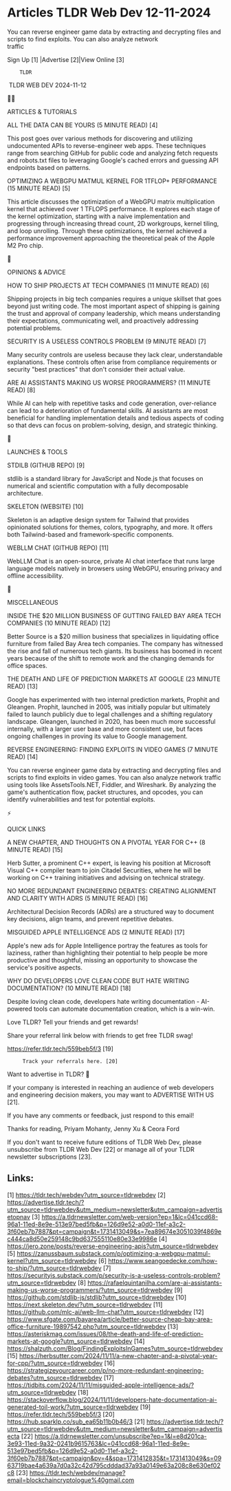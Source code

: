 # Articles TLDR Web Dev 12-11-2024

You can reverse engineer game data by extracting and decrypting files
and scripts to find exploits. You can also analyze network
traffic ‌ ‌ ‌ ‌ ‌ ‌ ‌ ‌ ‌ ‌ ‌ ‌ ‌ ‌ ‌ ‌ ‌ ‌ ‌ ‌ ‌ ‌ ‌ ‌ ‌ ‌  ‌ ‌ ‌ ‌ ‌ ‌ ‌ ‌ ‌ ‌ ‌ ‌ ‌ ‌ ‌ ‌ ‌ ‌ ‌ ‌ ‌ ‌ ‌ ‌ ‌ ‌ 


 Sign Up [1] |Advertise [2]|View Online [3] 

		TLDR 

 TLDR WEB DEV 2024-11-12

🧑‍💻 

ARTICLES & TUTORIALS

 ALL THE DATA CAN BE YOURS (5 MINUTE READ) [4] 

 This post goes over various methods for discovering and utilizing
undocumented APIs to reverse-engineer web apps. These techniques range
from searching GitHub for public code and analyzing fetch requests and
robots.txt files to leveraging Google's cached errors and guessing API
endpoints based on patterns. 

 OPTIMIZING A WEBGPU MATMUL KERNEL FOR 1TFLOP+ PERFORMANCE (15 MINUTE
READ) [5] 

 This article discusses the optimization of a WebGPU matrix
multiplication kernel that achieved over 1 TFLOPS performance. It
explores each stage of the kernel optimization, starting with a naive
implementation and progressing through increasing thread count, 2D
workgroups, kernel tiling, and loop unrolling. Through these
optimizations, the kernel achieved a performance improvement
approaching the theoretical peak of the Apple M2 Pro chip. 

🧠 

OPINIONS & ADVICE

 HOW TO SHIP PROJECTS AT TECH COMPANIES (11 MINUTE READ) [6] 

 Shipping projects in big tech companies requires a unique skillset
that goes beyond just writing code. The most important aspect of
shipping is gaining the trust and approval of company leadership,
which means understanding their expectations, communicating well, and
proactively addressing potential problems. 

 SECURITY IS A USELESS CONTROLS PROBLEM (9 MINUTE READ) [7] 

 Many security controls are useless because they lack clear,
understandable explanations. These controls often arise from
compliance requirements or security "best practices" that don't
consider their actual value. 

 ARE AI ASSISTANTS MAKING US WORSE PROGRAMMERS? (11 MINUTE READ) [8] 

 While AI can help with repetitive tasks and code generation,
over-reliance can lead to a deterioration of fundamental skills. AI
assistants are most beneficial for handling implementation details and
tedious aspects of coding so that devs can focus on problem-solving,
design, and strategic thinking. 

🚀 

LAUNCHES & TOOLS

 STDILB (GITHUB REPO) [9] 

 stdlib is a standard library for JavaScript and Node.js that focuses
on numerical and scientific computation with a fully decomposable
architecture. 

 SKELETON (WEBSITE) [10] 

 Skeleton is an adaptive design system for Tailwind that provides
opinionated solutions for themes, colors, typography, and more. It
offers both Tailwind-based and framework-specific components. 

 WEBLLM CHAT (GITHUB REPO) [11] 

 WebLLM Chat is an open-source, private AI chat interface that runs
large language models natively in browsers using WebGPU, ensuring
privacy and offline accessibility. 

🎁 

MISCELLANEOUS

 INSIDE THE $20 MILLION BUSINESS OF GUTTING FAILED BAY AREA TECH
COMPANIES (10 MINUTE READ) [12] 

 Better Source is a $20 million business that specializes in
liquidating office furniture from failed Bay Area tech companies. The
company has witnessed the rise and fall of numerous tech giants. Its
business has boomed in recent years because of the shift to remote
work and the changing demands for office spaces. 

 THE DEATH AND LIFE OF PREDICTION MARKETS AT GOOGLE (23 MINUTE READ)
[13] 

 Google has experimented with two internal prediction markets, Prophit
and Gleangen. Prophit, launched in 2005, was initially popular but
ultimately failed to launch publicly due to legal challenges and a
shifting regulatory landscape. Gleangen, launched in 2020, has been
much more successful internally, with a larger user base and more
consistent use, but faces ongoing challenges in proving its value to
Google management. 

 REVERSE ENGINEERING: FINDING EXPLOITS IN VIDEO GAMES (7 MINUTE READ)
[14] 

 You can reverse engineer game data by extracting and decrypting files
and scripts to find exploits in video games. You can also analyze
network traffic using tools like AssetsTools.NET, Fiddler, and
Wireshark. By analyzing the game's authentication flow, packet
structures, and opcodes, you can identify vulnerabilities and test for
potential exploits. 

⚡ 

QUICK LINKS

 A NEW CHAPTER, AND THOUGHTS ON A PIVOTAL YEAR FOR C++ (8 MINUTE READ)
[15] 

 Herb Sutter, a prominent C++ expert, is leaving his position at
Microsoft Visual C++ compiler team to join Citadel Securities, where
he will be working on C++ training initiatives and advising on
technical strategy. 

 NO MORE REDUNDANT ENGINEERING DEBATES: CREATING ALIGNMENT AND CLARITY
WITH ADRS (5 MINUTE READ) [16] 

 Architectural Decision Records (ADRs) are a structured way to
document key decisions, align teams, and prevent repetitive debates. 

 MISGUIDED APPLE INTELLIGENCE ADS (2 MINUTE READ) [17] 

 Apple's new ads for Apple Intelligence portray the features as tools
for laziness, rather than highlighting their potential to help people
be more productive and thoughtful, missing an opportunity to showcase
the service's positive aspects. 

 WHY DO DEVELOPERS LOVE CLEAN CODE BUT HATE WRITING DOCUMENTATION? (10
MINUTE READ) [18] 

 Despite loving clean code, developers hate writing documentation -
AI-powered tools can automate documentation creation, which is a
win-win. 

Love TLDR? Tell your friends and get rewards!

 Share your referral link below with friends to get free TLDR swag! 

 https://refer.tldr.tech/559beb5f/3 [19] 

		 Track your referrals here. [20] 

Want to advertise in TLDR? 📰

 If your company is interested in reaching an audience of web
developers and engineering decision makers, you may want to ADVERTISE
WITH US [21]. 

 If you have any comments or feedback, just respond to this email! 

Thanks for reading, 
Priyam Mohanty, Jenny Xu & Ceora Ford 

If you don't want to receive future editions of TLDR Web Dev, please
unsubscribe from TLDR Web Dev [22] or manage all of your TLDR
newsletter subscriptions [23]. 

 

Links:
------
[1] https://tldr.tech/webdev?utm_source=tldrwebdev
[2] https://advertise.tldr.tech/?utm_source=tldrwebdev&utm_medium=newsletter&utm_campaign=advertisetopnav
[3] https://a.tldrnewsletter.com/web-version?ep=1&lc=041ccd68-96a1-11ed-8e9e-513e97bed5fb&p=126d9e52-a0d0-11ef-a3c2-3f60eb7b7887&pt=campaign&t=1731413049&s=7ea89674e3051039f4869ec444ca8d50e259148c9bd637555110e80e33e9986e
[4] https://jero.zone/posts/reverse-engineering-apis?utm_source=tldrwebdev
[5] https://zanussbaum.substack.com/p/optimizing-a-webgpu-matmul-kernel?utm_source=tldrwebdev
[6] https://www.seangoedecke.com/how-to-ship/?utm_source=tldrwebdev
[7] https://securityis.substack.com/p/security-is-a-useless-controls-problem?utm_source=tldrwebdev
[8] https://rafaelquintanilha.com/are-ai-assistants-making-us-worse-programmers/?utm_source=tldrwebdev
[9] https://github.com/stdlib-js/stdlib?utm_source=tldrwebdev
[10] https://next.skeleton.dev/?utm_source=tldrwebdev
[11] https://github.com/mlc-ai/web-llm-chat?utm_source=tldrwebdev
[12] https://www.sfgate.com/bayarea/article/better-source-cheap-bay-area-office-furniture-19897542.php?utm_source=tldrwebdev
[13] https://asteriskmag.com/issues/08/the-death-and-life-of-prediction-markets-at-google?utm_source=tldrwebdev
[14] https://shalzuth.com/Blog/FindingExploitsInGames?utm_source=tldrwebdev
[15] https://herbsutter.com/2024/11/11/a-new-chapter-and-a-pivotal-year-for-cpp/?utm_source=tldrwebdev
[16] https://strategizeyourcareer.com/p/no-more-redundant-engineering-debates?utm_source=tldrwebdev
[17] https://tidbits.com/2024/11/11/misguided-apple-intelligence-ads/?utm_source=tldrwebdev
[18] https://stackoverflow.blog/2024/11/11/developers-hate-documentation-ai-generated-toil-work/?utm_source=tldrwebdev
[19] https://refer.tldr.tech/559beb5f/3
[20] https://hub.sparklp.co/sub_ea65b11b0b46/3
[21] https://advertise.tldr.tech/?utm_source=tldrwebdev&utm_medium=newsletter&utm_campaign=advertisecta
[22] https://a.tldrnewsletter.com/unsubscribe?ep=1&l=e8d201ca-3e93-11ed-9a32-0241b9615763&lc=041ccd68-96a1-11ed-8e9e-513e97bed5fb&p=126d9e52-a0d0-11ef-a3c2-3f60eb7b7887&pt=campaign&pv=4&spa=1731412835&t=1731413049&s=0963719bae4a639a7d0a32c42d795cdddad37a93a0149e63a208c8e630ef02c8
[23] https://tldr.tech/webdev/manage?email=blockchaincryptologue%40gmail.com